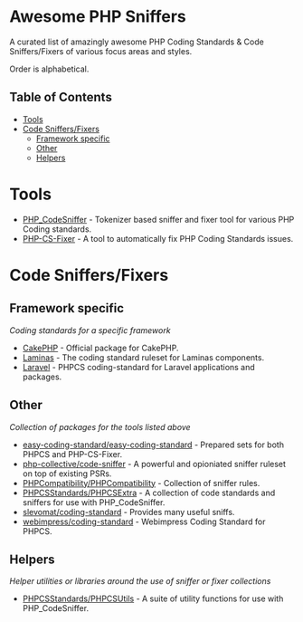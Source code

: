 # Awesome PHP Sniffers

A curated list of amazingly awesome PHP Coding Standards & Code Sniffers/Fixers of various focus areas and styles.

Order is alphabetical.

## Table of Contents

- [Tools](#tools)
- [Code Sniffers/Fixers](#code-sniffersfixers)
  - [Framework specific](#framework-specific)
  - [Other](#other)
  - [Helpers](#helpers)

# Tools

- [PHP_CodeSniffer](https://github.com/PHPCSStandards/PHP_CodeSniffer) - Tokenizer based sniffer and fixer tool for various PHP Coding standards.
- [PHP-CS-Fixer](PHP-CS-Fixer) - A tool to automatically fix PHP Coding Standards issues.

# Code Sniffers/Fixers

## Framework specific
*Coding standards for a specific framework*

- [CakePHP](https://github.com/cakephp/cakephp-codesniffer) - Official package for CakePHP.
- [Laminas](https://github.com/laminas/laminas-coding-standard) - The coding standard ruleset for Laminas components.
- [Laravel](https://github.com/InteractionDesignFoundation/coding-standard) - PHPCS coding-standard for Laravel applications and packages.

## Other
*Collection of packages for the tools listed above*

- [easy-coding-standard/easy-coding-standard](https://github.com/easy-coding-standard/easy-coding-standard) - Prepared sets for both PHPCS and PHP-CS-Fixer.
- [php-collective/code-sniffer](https://github.com/php-collective/code-sniffer) - A powerful and opioniated sniffer ruleset on top of existing PSRs.
- [PHPCompatibility/PHPCompatibility](https://github.com/PHPCompatibility/PHPCompatibility) - Collection of sniffer rules.
- [PHPCSStandards/PHPCSExtra](https://github.com/PHPCSStandards/PHPCSExtra) - A collection of code standards and sniffers for use with PHP_CodeSniffer.
- [slevomat/coding-standard](https://github.com/slevomat/coding-standard) - Provides many useful sniffs.
- [webimpress/coding-standard](https://github.com/webimpress/coding-standard) - Webimpress Coding Standard for PHPCS.

## Helpers
*Helper utilities or libraries around the use of sniffer or fixer collections*

- [PHPCSStandards/PHPCSUtils](https://github.com/PHPCSStandards/PHPCSUtils) - A suite of utility functions for use with PHP_CodeSniffer.
